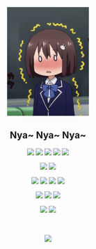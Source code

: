 <div align="center">
<img src="https://raw.githubusercontent.com/kayanouriko/kayanouriko/main/header.gif" height="250px" />
<br>

## Nya~ Nya~ Nya~ 
![](https://img.shields.io/badge/-怪猎系列粉-000000) ![](https://img.shields.io/badge/-肥宅-000000) ![](https://img.shields.io/badge/-编程-000000) ![](https://img.shields.io/badge/-番剧-000000) ![](https://img.shields.io/badge/-主机玩家-000000)

![](https://img.shields.io/badge/iPhone-XS%20Max-000000?logo=apple&logoColor=ffffff) ![](https://img.shields.io/badge/Redmi-Note%208-FA6709?logo=xiaomi&logoColor=ffffff)

![](https://img.shields.io/badge/macOS-Big%20Sur-292e33?logo=apple&logoColor=ffffff) ![](https://img.shields.io/badge/IDE-Xcode-1575F9?logo=xcode&logoColor=ffffff) ![](https://img.shields.io/badge/Objective--C-999999) ![](https://img.shields.io/badge/Swift-FA7343?logo=swift&logoColor=ffffff)

![](https://img.shields.io/badge/SW--2507--9404--0223-e60012?logo=nintendo%20switch&logoColor=ffffff) ![](https://img.shields.io/badge/YeGuaZi-003791?logo=playstation&logoColor=ffffff) ![](https://img.shields.io/badge/kayanouriko-107C10?logo=xbox&logoColor=ffffff)

[![](https://img.shields.io/badge/茅野瓜子-E6162D?logo=sina-weibo&logoColor=ffffff)](https://weibo.com/kayanouriko) [![](https://img.shields.io/badge/qinjiang104@163.com-D14836?logo=gmail&logoColor=ffffff)](mailto:qinjiang104@163.com)
<br>
<br>
<br>

![](http://antzuhl.cn:4000/get/@kayanouriko.readme)

</div>
